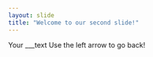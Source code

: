 ```yaml
---
layout: slide
title: "Welcome to our second slide!"
---
```

Your ___text
Use the left arrow to go back!
